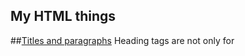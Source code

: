 ## My HTML things

##[Titles and paragraphs](./titles-and-paragraphs/index.html)
Heading tags are not only for 